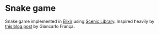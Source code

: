 # Snake game

Snake game implemented in [Elixir](https://elixir-lang.org/) using [Scenic Library](https://github.com/boydm/scenic). Inspired heavily by [this blog post](https://blog.usejournal.com/elixir-scenic-snake-game-b8616b1d7ee0) by Giancarlo França.
